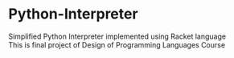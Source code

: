 # Python-Interpreter
Simplified Python Interpreter implemented using Racket language <br/>
This is final project of Design of Programming Languages Course
